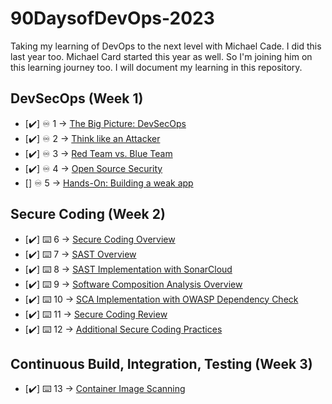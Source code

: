 # 90DaysofDevOps-2023
Taking my learning of DevOps to the next level with Michael Cade. I did this last year too. Michael Card started this year as well. So I'm joining him on this learning journey too. I will document my learning in this repository. 

## DevSecOps (Week 1)
- [✔️] ♾️ 1 -> [The Big Picture: DevSecOps](Days/day01.md)
- [✔️] ♾️ 2 -> [Think like an Attacker](Days/day02.md)
- [✔️] ♾️ 3 -> [Red Team vs. Blue Team](Days/day03.md)
- [✔️] ♾️ 4 -> [Open Source Security](Days/day04.md)
- [] ♾️ 5 -> [Hands-On: Building a weak app](Days/day05.md)

## Secure Coding (Week 2)
- [✔️] ⌨️ 6 -> [Secure Coding Overview](Days/day06.md)
- [✔️] ⌨️ 7 -> [SAST Overview](Days/day07.md)
- [✔️] ⌨️ 8 -> [SAST Implementation with SonarCloud]()
- [✔️] ⌨️ 9 -> [Software Composition Analysis Overview](Days/day09.md)
- [✔️] ⌨️ 10 -> [SCA Implementation with OWASP Dependency Check](Days/day10.md)
- [✔️] ⌨️ 11 -> [Secure Coding Review](Days/day11.md)
- [✔️] ⌨️ 12 -> [Additional Secure Coding Practices](Days/day12.md)

## Continuous Build, Integration, Testing (Week 3)
- [✔️] ⌨️ 13 -> [Container Image Scanning](Days/day13.md)
